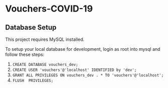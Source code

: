 # Vouchers-COVID-19

## Database Setup

This project requires MySQL installed.

To setup your local database for development, login as root into mysql and follow these steps:

1. `CREATE DATABASE vouchers_dev;`
2. `CREATE USER 'vouchers'@'localhost' IDENTIFIED by 'dev';`
3. `GRANT ALL PRIVILEGES ON vouchers_dev . * TO 'vouchers'@'localhost';`
4. `FLUSH  PRIVILEGES;`
